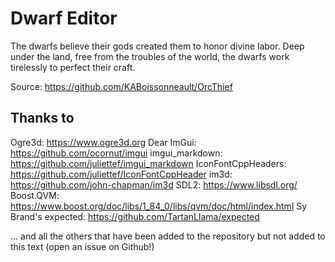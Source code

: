 # Dwarf Editor

The dwarfs believe their gods created them to honor divine labor. Deep under the land, free from the troubles of the world, the dwarfs work tirelessly to perfect their craft.

Source: <https://github.com/KABoissonneault/OrcThief>

## Thanks to

Ogre3d: <https://www.ogre3d.org>
Dear ImGui: <https://github.com/ocornut/imgui>
imgui_markdown: <https://github.com/juliettef/imgui_markdown>
IconFontCppHeaders: <https://github.com/juliettef/IconFontCppHeader>
im3d: <https://github.com/john-chapman/im3d>
SDL2: <https://www.libsdl.org/>
Boost.QVM: <https://www.boost.org/doc/libs/1_84_0/libs/qvm/doc/html/index.html>
Sy Brand's expected: <https://github.com/TartanLlama/expected>

... and all the others that have been added to the repository but not added to this text (open an issue on Github!)
